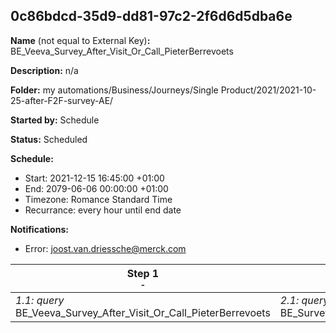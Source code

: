## 0c86bdcd-35d9-dd81-97c2-2f6d6d5dba6e

**Name** (not equal to External Key)**:** BE_Veeva_Survey_After_Visit_Or_Call_PieterBerrevoets

**Description:** n/a

**Folder:** my automations/Business/Journeys/Single Product/2021/2021-10-25-after-F2F-survey-AE/

**Started by:** Schedule

**Status:** Scheduled

**Schedule:**

* Start: 2021-12-15 16:45:00 +01:00
* End: 2079-06-06 00:00:00 +01:00
* Timezone: Romance Standard Time
* Recurrance: every hour until end date

**Notifications:**

* Error: joost.van.driessche@merck.com

| Step 1<br>_<small>-</small>_ | Step 2<br>_<small>-</small>_ |
| --- | --- |
| _1.1: query_<br>BE_Veeva_Survey_After_Visit_Or_Call_PieterBerrevoets | _2.1: query_<br>BE_SurveyAnswers_FollowUpCallVisitBerrevoets |
